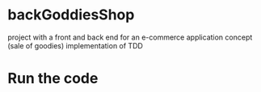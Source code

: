 # backGoddiesShop
project with a front and back end for an e-commerce application concept (sale of goodies)  implementation of TDD

# Run the code 
